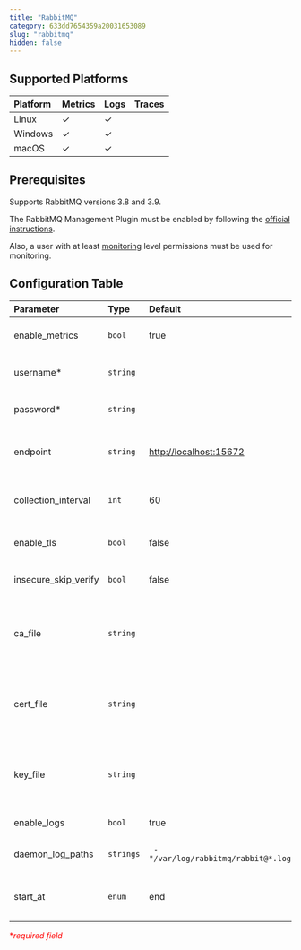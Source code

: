 ```yaml
---
title: "RabbitMQ"
category: 633dd7654359a20031653089
slug: "rabbitmq"
hidden: false
---
```

## Supported Platforms

| Platform | Metrics | Logs | Traces |
| :------- | :------ | :--- | :----- |
| Linux    | ✓       | ✓    |        |
| Windows  | ✓       | ✓    |        |
| macOS    | ✓       | ✓    |        |

## Prerequisites

Supports RabbitMQ versions 3.8 and 3.9.

The RabbitMQ Management Plugin must be enabled by following the [official instructions](https://www.rabbitmq.com/management.html#getting-started).

Also, a user with at least [monitoring](https://www.rabbitmq.com/management.html#permissions) level permissions must be used for monitoring.

## Configuration Table

| Parameter            | Type      | Default                               | Description                                                                   |
| :------------------- | :-------- | :------------------------------------ | :---------------------------------------------------------------------------- |
| enable_metrics       | `bool`    | true                                  | Enable to collect metrics.                                                    |
| username\*           | `string`  |                                       | Username used to authenticate.                                                |
| password\*           | `string`  |                                       | Password used to authenticate.                                                |
| endpoint             | `string`  | <http://localhost:15672>              | The endpoint of the Rabbitmq server.                                          |
| collection_interval  | `int`     | 60                                    | How often (seconds) to scrape for metrics.                                    |
| enable_tls           | `bool`    | false                                 | Whether or not to use TLS.                                                    |
| insecure_skip_verify | `bool`    | false                                 | Enable to skip TLS certificate verification.                                  |
| ca_file              | `string`  |                                       | Certificate authority used to validate the database server's TLS certificate. |
| cert_file            | `string`  |                                       | A TLS certificate used for client authentication, if mutual TLS is enabled.   |
| key_file             | `string`  |                                       | A TLS private key used for client authentication, if mutual TLS is enabled.   |
| enable_logs          | `bool`    | true                                  | Enable to collect logs.                                                       |
| daemon_log_paths     | `strings` | ` - "/var/log/rabbitmq/rabbit@*.log"` | Path to Rabbitmq log file(s).                                                 |
| start_at             | `enum`    | end                                   | Start reading file from 'beginning' or 'end'.                                 |

<span style="color:red">\*_required field_</span>